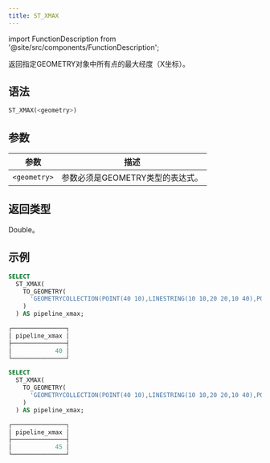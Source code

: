 ```yaml
---
title: ST_XMAX
---
```

import FunctionDescription from '@site/src/components/FunctionDescription';

<FunctionDescription description="引入或更新：v1.2.458"/>

返回指定GEOMETRY对象中所有点的最大经度（X坐标）。

## 语法

```sql
ST_XMAX(<geometry>)
```

## 参数

| 参数         | 描述                                             |
|--------------|--------------------------------------------------|
| `<geometry>` | 参数必须是GEOMETRY类型的表达式。                 |

## 返回类型

Double。

## 示例

```sql
SELECT
  ST_XMAX(
    TO_GEOMETRY(
      'GEOMETRYCOLLECTION(POINT(40 10),LINESTRING(10 10,20 20,10 40),POINT EMPTY)'
    )
  ) AS pipeline_xmax;

┌───────────────┐
│ pipeline_xmax │
├───────────────┤
│            40 │
└───────────────┘

SELECT
  ST_XMAX(
    TO_GEOMETRY(
      'GEOMETRYCOLLECTION(POINT(40 10),LINESTRING(10 10,20 20,10 40),POLYGON((40 40,20 45,45 30,40 40)))'
    )
  ) AS pipeline_xmax;

┌───────────────┐
│ pipeline_xmax │
├───────────────┤
│            45 │
└───────────────┘
```